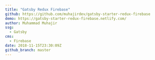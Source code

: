 ```yaml
---
title: "Gatsby Redux Firebase"
github: https://github.com/muhajirdev/gatsby-starter-redux-firebase
demo: https://gatsby-starter-redux-firebase.netlify.com/
author: Muhammad Muhajir
ssg:
  - Gatsby
cms:
  - Firebase
date: 2018-11-15T23:30:09Z
github_branch: master
---
```


